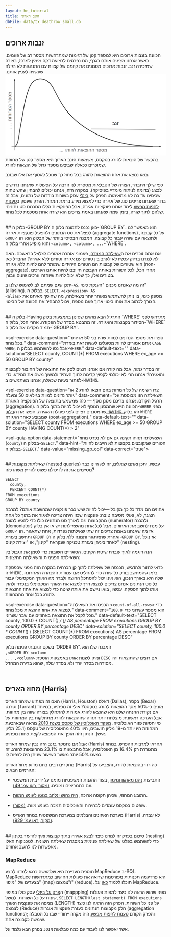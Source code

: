 ```yaml
---
layout: he_tutorial
title: הזנב הארוך
dbFile: data/tx_deathrow_small.db
---
```


<a name="long_tail"></a>
## זנבות ארוכים
הכוונה בזנבות ארוכים היא למספר קטן של דגימות שמתרחשות מספר רב של פעמים. כאשר אנחנו מציגים אותם בגרף, הם נפרסים לרצועה דקה מימין למרכז, בצורה שמזכירה זנב.  זנבות ארוכים מסמנים את קיומם של קצוות עם התנהגות לא רגילה שעשויה לעניין אותנו. <img src="imgs/he_execution_tail.png">בהקשר של הוצאות להורג בטקסס, משמעות הזנב הארוך היא מספר קטן של מחוזות שמוכרים ככאלה שביצעו מספר גדול של הוצאות להורג.

בואו נמצא את אחוז ההוצאות להורג בכל מחוז כך שנוכל לאסוף את אלו שבזנב.

כפי שילך ויתברר, הצורה של הטבלאות מספרת לנו הרבה על הפעולות שאנחנו נדרשים לבצע (בדומה לניתוח מימדיי בפיסיקה). במקרה הזה, אנחנו יכולים להבחין שהשיטחות שכיסינו עד כה לא מתאימות: הפרק על [ביזלי](beazley.html) עסק בשורות בודדות של נתונים, אבל זה ברור שאנחנו צריכים סוג של אגירה כדי למצוא מידע ברמת המחוז. הפרק שעסק ב[טענות לחפות מפשע](innocence.html) לימד אותנו פונקציות אגירה, אבל הפונקציות הללו מסכמם סט נתוניםי שלהם לתוך שורה, בזמן שמה שאנחנו באמת צריכים הוא שורה אחת מסכמת לכל מחוז.

<br>
<a name="groupby"></a>
## בלוק ה-GROUP BY
כאן נכנס לתמונה בלוק ה-`GROUP BY`. הוא מאפשר לנו לפצל את סט הנתונים ולהפעיל פונקציות אגירה (aggregate functions) על כל קבוצה, ולתוצאה עם שורה עבור כל קבוצה. המבנה הבסיסי ביותר של הבלוק הוא <code class="codeblock" dir="ltr">GROUP BY &lt;column&gt;, &lt;column&gt;, ...</code> והוא מופיע אחרי בלוק ה-`WHERE`.


  <sql-exercise
    data-question="השאילתה הזו מושכת את מספר ההוצאות להורג לפי מחוז."
    data-default-text="SELECT
    county,
    COUNT(*) AS county_executions
    FROM executions
    GROUP BY county"></sql-exercise>

אם אתם זוכרים את ה<a href='innocence.html#strange'>שאילתה המוזרה</a>, פעמוני אזהרה אמורים לצלצל בראשכם. האם לא למדנו בדיוק עכשיו לא לערב בין טורים עם אגירה וטורים ללא אגירה? ההבדל כאן הוא שטורים של קבוצות הם הטורים היחידים שמותר להם להיות ללא אגירה (non-aggregate). אחרי הכל, לכל השורות באותה הקבוצה חיייבם להיות אותם הערכים בטורים אלו, כך שלא יכול להיות שיוחזרו ערכים שונים עבורן.

יתכן שגם שמתם לב לשימוש שלנו ב-`AS`. זה מה שאנחנו מכנים "הענקת כינוי" (aliasing). בבלוק ה-`SELECT`, <span dir="ltr"><code class="codeblock">&lt;expression&gt; AS &lt;alias&gt;</code></span> מספק כינוי, בו ניתן להשתמש מאוחר יותר בשאילתה, מה שחוסך מאיתנו את הצורך לכתוב את אותו ביטוי ארוך פעם נוספת, ויכול להבהיר את הכוונה של הביטוי.

<sql-exercise
  data-question="שנו את השאילתה כדי למצוא את מספר ההוצאות להורג מכל מחוז שכוללות הצהרה אחרונה של הנדונים למוות, ואת מספר ההוצאות להורג שאינן כוללות הצהרה אחרונה."
  data-default-text="SELECT
  county,
  COUNT(*)
FROM executions
GROUP BY county"
  data-solution="SELECT
  county,
  last_statement IS NULL AS has_last_statement,
  COUNT(*)
FROM executions
GROUP BY county, has_last_statement"></sql-exercise>

<br>
<a name="having"></a>
## בלוק ה-Having
התרגיל הבא מדגים שסינון באמצעות בלוק `WHERE` מתרחש לפני הסידור בקבוצות והאגירה. זה מתבטא בסדר של הפקודה. אחרי הכל, בלוק ה-`WHERE` תמיד מקדים את בלוק ה-`GROUP BY`.

<sql-exercise
  data-question="ספרו את מספר הנדונים למוות שהיו בני 50 או יותר בכל מחוז."
  data-comment="אתם אמורים להיות מסוגלים לעשות זאת בעזרת <code>CASE WHEN</code>, אבל נסו להשתמש בבלוק ה-<code>WHERE</code>."
  data-default-text=""
  data-solution="SELECT county, COUNT(*)
FROM executions
WHERE ex_age >= 50
GROUP BY county"
></sql-exercise>

זה בסדר גמור, אבל מה קורה אם אנחנו רוצים לסנן את התוצאה של החיבור לקבוצות והאגירה? אנחנו הרי לא יכולםי לקפוץ קדימה לתוך העתיד ולמשוך משם את המידע. כדי לפתור בעיות שכאלה, אנחנו משתמשים ב-`HAVING`.

<sql-exercise
  data-question="צרו רשימה של כל המוזות בהם הוצאו להורג 2 או יותר נדונים למוות בגילאים 50 ומעלה."
  data-comment="השאילתה הזו מבוססת על הרגיל הקודם. אנחנו צריכם מסנן נוסף &mdash; כזה שמשמש בתוצאה של הפונקציה האוגרת (aggregation). הכוונה הייא שהמסנן הנוסף לא יכול להיות בתוך בלוק ה-<code>WHERE</code> מפני שהמסננים רציים לפני פעולת האגירה. חפשו את ה<a href='https://www.w3schools.com/sql/sql_having.asp'>בלוק <code>HAVING</code>. </a> זהו בלוק <code>WHERE</code> שמבוצע לאחר האגירה (post-aggregation)."
  data-default-text=""
  data-solution="SELECT county
FROM executions
WHERE ex_age >= 50
GROUP BY county
HAVING COUNT(*) > 2"
  ></sql-exercise>

<sql-quiz
  data-title="סמנו את ההצהרות הנכונות."
  data-description="השאילתה הזו מוצאת את מספר הנדונים למוות מכל מחוז בטווח של 10 שנים. <pre>
SELECT
  county,
  ex_age/10 AS decade_age,
  COUNT(*)
FROM executions
GROUP BY county, decade_age</pre>">
  <sql-quiz-option
    data-value="valid"
    data-statement="השאילתה תקינה (כלומר, לא תוצג הודעת שגיאה כשנריץ אותה)."
    data-hint="האם נזרקתם לשגיאה על ידי <code>ex_age/10</code>? יצירת קבוצות באמצעות המרה של טורים היא גם בסדר."
    data-correct="true"></sql-quiz-option>
  <sql-quiz-option
    data-value="gran"
    data-statement="השאילתה תחזיר יותר שורות אם נשתמר ב-<code>ex_age</code> במקום ב-<code>ex_age/10</code>."    data-hint="זכרו ש-<code>ex_age/10</code> מבצעת חלוקת מספרים שלמים שמעגלת את כל הגילאים ולכן מייצרת פחות קבוצות ייחודיות."
    data-correct="true"></sql-quiz-option>
  <sql-quiz-option
    data-value="unique_combocc"
    data-statement="הפלט יכלול מספר שורות זהה למספר הצירופים הייחודיים בין מחוזות ו-decade_ages בסט הנתונים."
    data-hint="זה נכון."
    data-correct="true"></sql-quiz-option>
  <sql-quiz-option
    data-statement="הפלט יכלול את הקבוצה <span dir=”ltr”> (`Bexar`, 6)</span>, למרות שלא היו נדונים למוות במחוז בקסר (Bexar) שהיו בגילאים 60-69 בעת ביצוע ההוצאה להורג."
    data-hint="בלוק הקוד <code>GROUP BY</code> מוצא את כל הצירופים <i>בסט הנתונים</i> ולא את כל הצירופים האפשריים תיאורטית."
    data-value="abstract_cartesian"></sql-quiz-option>
  <sql-quiz-option
    data-statement="הפלט יכלול ערך (שם) שונה של מחוז עבור כל שורה שתחזיר כפלט."
    data-hint="זה יכול היה להיות נכון רק אם <code>county</code> (מחוז) היה הטור היחיד שמאוגד בקבוצות. כאן, יש לנו קבוצות רבות עבור אותו המחוז, אבל קבוצות גיל (decade_ages) שונות."
    data-value="one_col_diff"></sql-quiz-option>
  <sql-quiz-option
    data-statement="השאילתה תהיה תקינה גם אם לא נפרט מחוז (<code>county</code>) בבלוק ה-<code>SELECT</code>.”
    data-hint="הטורים שמקובצים בקבוצות לא חייבים להיות בבלוק ה-<code>SELECT</code>."
    data-value="missing_gp_col"
    data-correct="true"></sql-quiz-option>
  <sql-quiz-option
    data-statement="יהיה הגיוני להוסיף שם משפחה (<code>last_name</code>) לבלוק ה-<code>SELECT</code> גם ללא סידור בקבוצות (grouping)."
    data-hint="למרות שזו תהיה שאילתה תקינה (ב-SQLite) מהסיבות שפורטו ב<a href='innocence.html#strange'>שאילתה המוזרה</a>, הכללה של טורים ללא-אגירה וקבוצות בבלוק ה-<code>SELECT</code>. היא לא מעשה מוצלח."
    data-value="extra_gp_col"></sql-quiz-option>
</sql-quiz>


  <sql-exercise
    data-question="צרו רשימה עם כל שמות המחוזות היחודיים בסט הנתונים."
    data-comment="עשינו זאת בפרק הקודם כשהתמשנו בפקודת ה-<code>SELECT DISTINCT</code>. הפעם, נדבוק ב-<code>SELECT</code> בסיסי ונשתמש ב-<code>GROUP BY</code>."
    data-default-text=""
    data-solution="SELECT county FROM executions GROUP BY county"
    ></sql-exercise>

<br>
<a name="nested"></a>
## שאילתות מקוננות (nested queries)
עכשיו, יתכן ואתם שואלים, זה לא היינו כבר מסיימים את זה לו יכולנו פשוט להריץ משהו כזה?

    SELECT
      county,
      PERCENT_COUNT(*)
    FROM executions
    GROUP BY county

אחוזים הם מדד כל כך מקובל &mdash;יכול להיות שיש כבר פונקציה שמחשבת אותם? למרבה הצער, לא, ואולי מסיבה טובה: פונקציה שכזו היתה צריכה לאגור את בתוך כל אחת מהקבוצות וגם לאורך סט הנתונים כולו כדי להגיע למונה (numerator) ולמכנה (demoniator) על מנת לחשב את האחוזים. אבל לכל אחת מהשאילתות יש או אין בלוק `GROUP BY`. אז מה שאנחנו באמת צריכים זה שתי שאילתות נפרדות, אחת שתאגור ותחשב בעזרת `GROUP BY` ואחרת שתאתגור ותמנה ללא בלוק ה-`GROUP BY`. אז נוכל לאחד ביניהן בעזרת טכניקה שנקראת "קינון", או "יצירת קינים" (nesting).

הנה דוגמה לאיך עובדת שיטת הקינים. הסוגריים חשובות כדי לסמן את הגבול בין השאילתה הפנימית והשאילתה החיצונית:


  <sql-exercise
    data-question="מצאו את השם הפרטי ושם המשפחה של הנדון למוות עם ההצהרה (שלפני ההוצאה להורג) הארכה ביותר (על פי מספר התווים)."
    data-comment="כתבו שאילה מתאימה לקינון בתוך &lt;<code>length-of-longest-last-statement</code>&gt"
    data-default-text="SELECT first_name, last_name
      FROM executions
      WHERE LENGTH(last_statement) =
      (<length-of-longest-last-statement>)"
      data-solution="SELECT first_name, last_name
      FROM executions
      WHERE LENGTH(last_statement) =
        (SELECT MAX(LENGTH(last_statement))
         FROM executions)"></sql-exercise>


כדאי לחזור ולהדגיש, הכנסה של שאילתה לתוך קן הכרחית במקרה הזה מפני שבפסקת ה-`WHERE`, בזמן שהמחשב בודק כל שורה כדי להחליט אם עמודת ההצהרה האחרונה שלה היא באורך הנכון, הוא אינו יכול להסתכל החוצה ולברר מה האורך המקסימלי עבור כל סט הנתונים אנחנו צריכים למצוא דרך למצוא את האורך המקסימלי בנפרד ולהזין אותו לתוך הפסקה. עכשיו, בואו ניישם את אותה שיטה כדי למצוא את אחוז ההוצאות להורג בכל אחד מהמחוזות.

<sql-exercise
  data-question="הכניסו את השאילתה &lt;<code>count-of-all-rows</code>&gt; כדי למצוא את אחוז ההוצאות מכל מחוז."
  data-comment="<code>100.0 </code>הוא מספר עשרוני כדי נוכל לקבל את התוצאה באחוזים עם שבר עשרוני."
  data-default-text="SELECT
  county,
  100.0 * COUNT(*) / (<count-of-all-rows>)
    AS percentage
FROM executions
GROUP BY county
ORDER BY percentage DESC"
  data-solution="SELECT
  county,
  100.0 * COUNT(*) / (SELECT COUNT(*) FROM executions)
    AS percentage
FROM executions
GROUP BY county
ORDER BY percentage DESC"
  ></sql-exercise>

בשקט הגנבתי פנימה בלוק ‘ORDER BY’. המבנה שלו הוא <br><code class="codeblock" dir="rtl">ORDER BY &lt;column&gt;, &lt;column&gt;, ...</code> וניתן לשנות אותו באמצעות הוספת `DESC` אם רוצים שהתוצאות יהיו מסודרות בסדר יורד ולא בסדר עולה, שהוא ברירת המחדל.

<br>

<a name="harris"></a>
## מחוז האריס (Harris)
האם זה מפתיע שמחוז האריס (Harris, Houston) דאלס (Dallas), בקסר (Bexar) וטרנט (Tarrant) מונים כ-50% מסך ההוצאות להורג בטקסס? אולי זה מפתיע, במיוחד אם נקודת ההנחה שלנו היא שהוצאו להורג אמורות להתחלק בצורה שווה בין מחוזות. אבל הערכה ראשונית מוצלחת יותר תהיה שההוצאות להורג מתחלקות בין המחוזות על פי יחסיות פזור האוכלוסיה. [מפקד האוכלוסין של טקסס בשנת 2010](https://www.tsl.texas.gov/ref/abouttx/popcnty12010.html) מראה שבארבעת המחוזות היו יותר מ-19 מליון תושבים, היוו 40% מהאוכלוסיה של טקסס (25.1 מליון איש). הנתון הזה הופך את הממצא לקצת פחות מפתיע.

אבל אם נתמקד בזנב הזה נבין שמחוז האריס (Harris) אחראי למרבית ההפרש. במחוז מתגוררת רק 16.4% מן האוכלוסיה, אבל מתבצעות בו 23.1% מההוצאות להורג. זה כמעט 50% יותר מאשר השיעור שניתן היה לצפות לו.

מחקרים רבים בחנו מדוע מחוז האריס (Harris) כה רווי בהוצאות להורג, והצביעו על הגורמים הבאים:

- <p>התביעות <a href="https://www.citylab.com/equity/2014/09/one-texas-county-is-responsible-for-most-of-the-executions-in-the-entire-us/380705/">נהנו מארגון ומימון</a>, בעוד ההגנות המשפטיות מומנו על ידי בית המשפטי עם בתמריצים נמוכים. <a href="http://www.houstonlawreview.org/wp-content/uploads/2018/05/3-Steiker-896.pdf">(מקור, ראו עמ’ 49)</a>.</p>

- <p> התובע המחוזי, שכיהן תקופה ארוכה, <a href="https://www.chron.com/news/houston-texas/article/Former-DA-ran-powerful-death-penalty-machine-1833545.php">היה נחוש ונלהב בנוגע לעונש המוות</a>.</p>

- <p>שופטים בטקסס עומדים לבחירות והאוכלוסיה תמכה בעונש מוות. <a href="https://priceonomics.com/why-has-texas-executed-so-many-inmates/">(מקור)</a>.</p>

- <p>מערכת האיזונים והבלמים במערכת המשפטית במחוז האריס (Harris) לא עבדה. <a href="https://houstonlawreview.org/article/3874-the-problem-of-rubber-stamping-in-state-capital-habeas-proceedings-a-harris-county-case-study">(מקור, ראו עמ’ 929)</a>.</p>


<br>
<a name="recap"></a>
## סיכום
בפרק זה למדנו כיצד לבצע אגירה בתוך קבוצות ואיך להיעזר בקינון (nesting) כדי להשתמש בפלט של שאילתה פנימית במסגרת שאילתה חיצונית. לטכניקות האלו מאפשרות לנו לחשב אחוזים.


<a name="mapreduce"></a>
<div class="sideNote">
  <h3>MapReduce</h3>
  <p>תוספת מעניינת היא שלמעשה כרגע למדנו לבצע MapReduce ב-SQL.<br>MapReduce היא פרדיגמה תכנותית מפורסמת שרואה את פעולות החישוב כמתרחשות בצעדים של "מיפוי" (map) ו"צמצום" (reduce). תוכלו ללמוד <a href="https://stackoverflow.com/questions/28982/simple-explanation-of-mapreduce">כאן</a> על MapReduce.</p>
  <p>ה<a href="beazley.html">פרק על ביזלי</a> עסק כולו במיפוי (mappping) מפני שהוא הראה לנו כיצד למפות פעולות שונות על כל השורות. למשל, <code>SELECT LENGTH(last_statement) FROM executions</code> ממפה את פונקצית האורך (LENGTH) על פני כל השורות. הפרק הזה הראה לנו כיצד לצמצם (Reduce) חלק מקבוצות הנתונים בעזרת פונקציות אוגרות (aggregation functions); והפרק הקודם <a href="innocence.html">טענות לחפות מפשע</a> היה מקרה ייחודיי שבו כל הטבלה שימשה כקבוצה אחת. </p>
</div>


בפרק הבא נלמד על `JOIN` אשר יאפשר לנו לעבוד עם כמה טבלאות.
